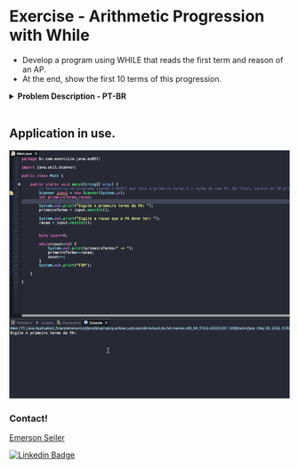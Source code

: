 # Exercise - Arithmetic Progression with While
- Develop a program using WHILE that reads the first term and reason of an AP.
- At the end, show the first 10 terms of this progression.

<details >
  <summary><b>Problem Description - PT-BR</b></summary>

- Desenvolva um programa usando o WHILE que leia o primeiro termo e a razão de uma PA.
- No final, mostre os 10 primeiros termos dessa progressão.
  
  <br />
</details>
<br />

## Application in use.

![Gif Exercicio](./img/exercise.gif)

### Contact!

[Emerson Seiler](https://www.linkedin.com/in/seileremerson/)

[![Linkedin Badge](https://img.shields.io/badge/-seileremerson-blue?style=flat-square&logo=Linkedin&logoColor=white&link=https://www.linkedin.com/in/diogoalvesti/)](https://www.linkedin.com/in/seileremerson/)